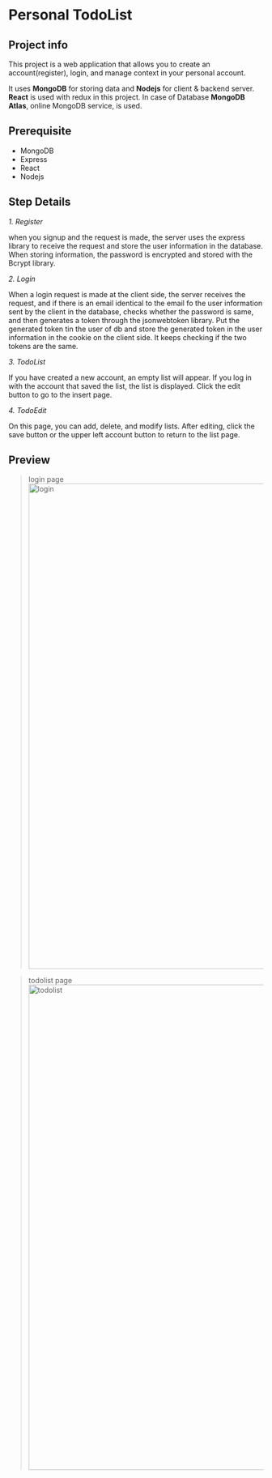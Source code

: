 # Personal TodoList

## Project info

This project is a web application that allows you to create an account(register), login, and manage context in your personal account.

It uses **MongoDB** for storing data and **Nodejs** for client & backend server. **React** is used with redux in this project. In case of Database **MongoDB Atlas**, online MongoDB service, is used.

## Prerequisite

- MongoDB
- Express
- React
- Nodejs

## Step Details

_1. Register_

when you signup and the request is made, the server uses the express library to receive the request and store the user information in the database.
When storing information, the password is encrypted and stored with the Bcrypt library.

_2. Login_

When a login request is made at the client side, the server receives the request, and if there is an email identical to the email fo the user information sent by the client in the database,
checks whether the password is same, and then generates a token through the jsonwebtoken library.
Put the generated token tin the user of db and store the generated token in the user information in the cookie on the client side.
It keeps checking if the two tokens are the same.

_3. TodoList_

If you have created a new account, an empty list will appear. If you log in with the account that saved the list, the list is displayed.
Click the edit button to go to the insert page.

_4. TodoEdit_

On this page, you can add, delete, and modify lists. After editing, click the save button or the upper left account button to return to the list page.

## Preview

> login page
> <img width="959" alt="login" src="https://user-images.githubusercontent.com/66558804/105577338-42bf4c00-5dbc-11eb-981f-a8a0d8c7bd8c.PNG">

> todolist page
> <img width="959" alt="todolist" src="https://user-images.githubusercontent.com/66558804/105577349-5965a300-5dbc-11eb-9db6-0d4bea7943e9.PNG">
